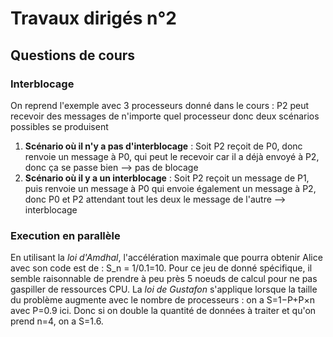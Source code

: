 # Travaux dirigés n°2

## Questions de cours

### Interblocage
On reprend l'exemple avec 3 processeurs donné dans le cours : P2 peut recevoir des messages de n'importe quel processeur donc deux scénarios possibles se produisent
1. **Scénario où il n'y a pas d'interblocage** : Soit P2 reçoit de P0, donc renvoie un message à P0, qui peut le recevoir car il a déjà envoyé à P2, donc ça se passe bien --> pas de blocage
2. **Scénario où il y a un interblocage** : Soit P2 reçoit un message de P1, puis renvoie un message à P0 qui envoie également un message à P2, donc P0 et P2 attendant tout les deux le message de l'autre --> interblocage

### Execution en parallèle
En utilisant la *loi d'Amdhal*, l'accélération maximale que pourra obtenir Alice avec son code est de : S_n = 1/0.1=10.
Pour ce jeu de donné spécifique, il semble raisonnable de prendre à peu près 5 noeuds de calcul pour ne pas gaspiller de ressources CPU.
La *loi de Gustafon* s'applique lorsque la taille du problème augmente avec le nombre de processeurs : on a S=1−P+P×n avec P=0.9 ici.
Donc si on double la quantité de données à traiter et qu'on prend n=4, on a S=1.6.